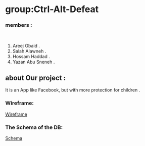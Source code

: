 # group:Ctrl-Alt-Defeat

### members  :
​
1. Areej Obaid .
​
2. Salah Alawneh .
​
3. Hossam Haddad .
​
4. Yazan Abu Sneneh .

## about Our project  : 
It is an App like Facebook, but with more protection for children .

### Wireframe:
[Wireframe](https://github.com/Ctrl-Alt-Defeat/Emergency/blob/main/wireframe%20with%20links.png)


### The Schema of the DB:
[Schema](https://drive.google.com/file/d/1_68vmDPKdMBPbOWGdp-7htbwpYO_m8Dp/view?usp=sharing)